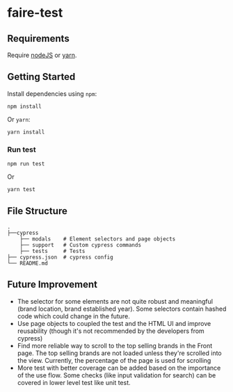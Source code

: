# faire-test

## Requirements

Require [nodeJS](https://nodejs.org/en/) or [yarn](https://classic.yarnpkg.com/lang/en/docs/install/).

## Getting Started

Install dependencies using `npm`:

```
npm install
```

Or `yarn`:

```
yarn install
```

### Run test

```
npm run test
```

Or

```
yarn test
```

## File Structure

    .
    ├──cypress
        ├── modals    # Element selectors and page objects
        ├── support   # Custom cypress commands
        ├── tests     # Tests
    ├── cypress.json  # cypress config
    └── README.md

## Future Improvement

- The selector for some elements are not quite robust and meaningful (brand location, brand established year). Some selectors contain hashed code which could change in the future.
- Use page objects to coupled the test and the HTML UI and improve reusability (though it's not recommended by the developers from cypress)
- Find more reliable way to scroll to the top selling brands in the Front page. The top selling brands are not loaded unless they're scrolled into the view. Currently, the percentage of the page is used for scrolling
- More test with better coverage can be added based on the importance of the use flow. Some checks (like input validation for search) can be covered in lower level test like unit test.
